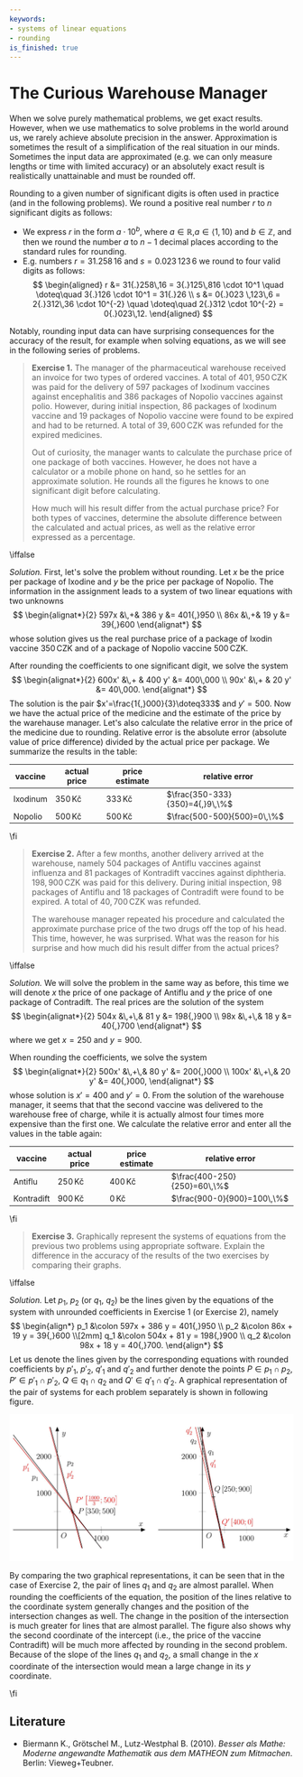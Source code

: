 ```yaml
---
keywords:
- systems of linear equations
- rounding
is_finished: true
---
```


# The Curious Warehouse Manager

When we solve purely mathematical problems, we get exact results. 
However, when we use mathematics to solve problems in the world around us, 
we rarely achieve absolute precision in the answer. 
Approximation is sometimes the result of
a simplification of the real situation in our minds. 
Sometimes the input data are approximated 
(e.g. we can only measure lengths or time with limited accuracy) 
or an absolutely exact result is realistically unattainable 
and must be rounded off.

Rounding to a given number of significant digits 
is often used in practice (and in the following problems). 
We round a positive real number $r$ to $n$ significant digits as follows:

* We express $r$ in the form $a\cdot 10^b$, where $a\in\mathbb{R}$,$a\in\left\langle 1,10 \right)$ and $b\in\mathbb{Z}$,
and then we round the number $a$ to $n-1$ decimal places according to the standard rules for rounding.
* E.g. numbers $r=31{.}258\,16$ and $s=0{.}023 \,123\,6$ 
we round to four valid digits as follows:
$$
\begin{aligned}
r &= 31{.}258\,16 = 3{.}125\,816 \cdot 10^1 \quad \doteq\quad 3{.}126 \cdot 10^1 = 31{.}26 \\
s &= 0{.}023 \,123\,6 = 2{.}312\,36 \cdot 10^{-2} \quad \doteq\quad 2{.}312 \cdot 10^{-2} = 0{.}023\,12.
\end{aligned}
$$

Notably, rounding input data can have surprising consequences for the accuracy of the result,
for example when solving equations, as we will see in the following series of problems.

> **Exercise 1.** The manager of the pharmaceutical warehouse received
> an invoice for two types of ordered vaccines.
> A total of $401{,}950\,\text{CZK}$ was paid for the delivery of
> $597$ packages of Ixodinum vaccines against encephalitis
> and $386$ packages of Nopolio vaccines against polio.
> However, during initial inspection, $86$ packages of Ixodinum vaccine
> and $19$ packages of Nopolio vaccine were found to be expired
> and had to be returned. A total of $39{,}600\,\text{CZK}$ was refunded
> for the expired medicines.
>
> Out of curiosity, the manager
> wants to calculate the purchase price of one package of both vaccines.
> However, he does not have a calculator or a mobile phone on hand,
> so he settles for an approximate solution.
> He rounds all the figures he knows to one significant digit before calculating.
>
> How much will his result differ from the actual purchase price?
> For both types of vaccines, determine the absolute difference between
> the calculated and actual prices, as well as the relative error expressed as a percentage.

\iffalse

*Solution.* First, let's solve the problem without rounding. 
Let $x$ be the price per package of Ixodine and $y$ be the price per package of Nopolio. 
The information in the assignment leads to a system of two linear equations with two unknowns
$$
\begin{alignat*}{2}
597x &\,+& 386 y &= 401{,}950 \\
86x &\,+& 19 y &= 39{,}600
\end{alignat*}
$$
whose solution gives us the real purchase price 
of a package of Ixodin vaccine $350\,\text{CZK}$ 
and of a package of Nopolio vaccine $500\,\text{CZK}$.

After rounding the coefficients to one significant digit, we solve the system
$$
\begin{alignat*}{2}
600x' &\,+ & 400 y' &= 400\,000 \\
90x' &\,+ & 20 y' &= 40\,000.
\end{alignat*}
$$
The solution is the pair $x'=\frac{1{,}000}{3}\doteq333$ and $y'=500$.
Now we have the actual price of the medicine and the estimate of the price by the warehause manager. 
Let's also calculate the relative error in the price of the medicine due to rounding. 
Relative error is the absolute error (absolute value of price difference) 
divided by the actual price per package. 
We summarize the results in the table:

| vaccine  | actual price | price estimate | relative error |
| ------------- | ------------- | --- | --- |
| Ixodinum  | $350\,\text{Kč}$  | $333\,\text{Kč}$ | $\frac{350-333}{350}=4{,}9\,\%$ |
| Nopolio | $500\,\text{Kč}$  | $500\,\text{Kč}$ | $\frac{500-500}{500}=0\,\%$ | 

\fi

> **Exercise 2.** After a few months, another delivery arrived at the warehouse,
> namely $504$ packages of Antiflu vaccines against influenza
> and $81$ packages of Kontradift vaccines against diphtheria.
> $198{,}900\,\text{CZK}$ was paid for this delivery. During initial inspection,
> $98$ packages of Antiflu and $18$ packages of Contradift were found to be expired.
> A total of $40{,}700\,\text{CZK}$ was refunded.
>
> The warehouse manager repeated his procedure
> and calculated the approximate purchase price of the two drugs off the top of his head.
> This time, however, he was surprised.
> What was the reason for his surprise
> and how much did his result differ from the actual prices?

\iffalse

*Solution.* We will solve the problem in the same way as before, 
this time we will denote $x$ the price of one package of Antiflu 
and $y$ the price of one package of Contradift. 
The real prices are the solution of the system
$$
\begin{alignat*}{2}
504x &\,+\,& 81 y &= 198{,}900 \\
98x &\,+\,& 18 y &= 40{,}700
\end{alignat*}
$$
where we get $x=250$ and $y=900$. 

When rounding the coefficients, we solve the system
$$
\begin{alignat*}{2}
500x' &\,+\,& 80 y' &= 200{,}000 \\
100x' &\,+\,& 20 y' &= 40{,}000,
\end{alignat*}
$$
whose solution is $x'=400$ and $y'=0$.
From the solution of the warehouse manager, it seems that
that the second vaccine was delivered to the warehouse free of charge,
while it is actually almost four times more expensive than the first one.
We calculate the relative error and enter all the values in the table again:

| vaccine  | actual price | price estimate | relative error |
| ------------- | ------------- | --- | --- |
| Antiflu  | $250\,\text{Kč}$  | $400\,\text{Kč}$ | $\frac{400-250}{250}=60\,\%$ |
| Kontradift | $900\,\text{Kč}$  | $0\,\text{Kč}$ | $\frac{900-0}{900}=100\,\%$ | 

\fi

> **Exercise 3.** Graphically represent the systems of equations
> from the previous two problems using appropriate software.
> Explain the difference in the accuracy of the results of the two exercises
> by comparing their graphs.

\iffalse

*Solution.* Let $p_1$, $p_2$ (or $q_1$, $q_2$) be the lines 
given by the equations of the system with unrounded coefficients 
in Exercise 1 (or Exercise 2), namely
$$
\begin{align*}
p_1 &\colon 597x + 386 y = 401{,}950 \\
p_2 &\colon 86x + 19 y = 39{,}600 \\[2mm]
q_1 &\colon 504x + 81 y = 198{,}900 \\
q_2 &\colon 98x + 18 y = 40{,}700.
\end{align*}
$$
Let us denote the lines given by the corresponding equations 
with rounded coefficients by $p'_1$, $p'_2$, $q'_1$ and $q'_2$ 
and further denote the points $P\in p_1\cap p_2$, $P'\in p'_1\cap p'_2$, 
$Q\in q_1\cap q_2$ and $Q'\in q'_1\cap q'_2$. 
A graphical representation of the pair of systems 
for each problem separately is shown in following figure. 

![Graphic representation of the systems](math4you_00023.jpg)

By comparing the two graphical representations, 
it can be seen that in the case of Exercise 2, 
the pair of lines $q_1$ and $q_2$ are almost parallel. 
When rounding the coefficients of the equation, 
the position of the lines relative to the coordinate system 
generally changes and the position of the intersection changes as well. 
The change in the position of the intersection is much 
greater for lines that are almost parallel. 
The figure also shows why the second coordinate of the intercept 
(i.e., the price of the vaccine Contradift) will be much 
more affected by rounding in the second problem. 
Because of the slope of the lines $q_1$ and $q_2$, 
a small change in the $x$ coordinate of the intersection would mean
a large change in its $y$ coordinate.

\fi

## Literature

* Biermann K., Grötschel M., Lutz-Westphal B. (2010). *Besser als Mathe: Moderne angewandte Mathematik aus dem MATHEON zum Mitmachen*. Berlin: Vieweg+Teubner.
